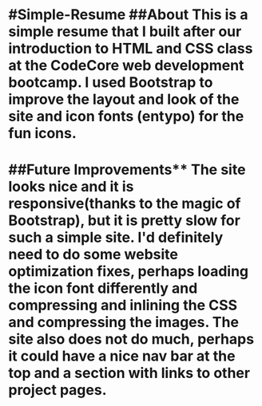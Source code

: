 #Simple-Resume
##About
This is a simple resume that I built after our introduction to HTML and CSS class
at the CodeCore web development bootcamp. I used Bootstrap to improve the layout
and look of the site and icon fonts (entypo) for the fun icons.
===============================
##Future Improvements**
The site looks nice and it is responsive(thanks to the magic of Bootstrap),
but it is pretty slow for such a simple site. I'd definitely need to do some website
optimization fixes, perhaps loading the icon font differently and compressing and inlining
the CSS and compressing the images.
The site also does not do much, perhaps it could have a nice nav bar at the top
and a section with links to other project pages.
==========================================================================================
